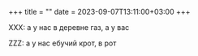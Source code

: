 +++
title = ""
date = 2023-09-07T13:11:00+03:00 
+++

XXX: а у нас в деревне газ, а у вас

ZZZ: а у нас ебучий крот, в рот
